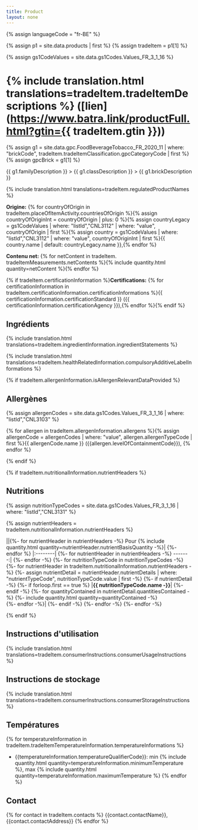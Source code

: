 ```yaml
---
title: Product
layout: none
---
```


{% assign languageCode = "fr-BE" %}

{% assign p1 = site.data.products | first %}
{% assign tradeItem =  p1[1] %}

{% assign gs1CodeValues = site.data.gs1Codes.Values_FR_3_1_16 %}

# {% include translation.html translations=tradeItem.tradeItemDescriptions %} ([lien](https://www.batra.link/productFull.html?gtin={{ tradeItem.gtin }}))

{% assign g1 = site.data.gpc.FoodBeverageTobacco_FR_2020_11 | where: "brickCode", tradeItem.tradeItemClassification.gpcCategoryCode | first %}
{% assign gpcBrick =  g1[1] %}

{{ g1.familyDescription }} > {{ g1.classDescription }} > {{ g1.brickDescription }}

<!-- TODO maybe don't show if same as tradeItemDescriptions -->
{% include translation.html translations=tradeItem.regulatedProductNames %}

<!-- ISSUE jekyll latest and on github pages to interpret csv string int the same way -->

**Origine:** {% for countryOfOrigin in tradeItem.placeOfItemActivity.countriesOfOrigin %}{% assign countryOfOriginInt = countryOfOrigin | plus: 0 %}{% assign countryLegacy = gs1CodeValues | where: "listId","CNL3112" | where: "value", countryOfOrigin | first %}{% assign country = gs1CodeValues | where: "listId","CNL3112" | where: "value", countryOfOriginInt | first %}{{ country.name | default: countryLegacy.name }},{% endfor %}

**Contenu net:** {% for netContent in tradeItem. tradeItemMeasurements.netContents %}{% include quantity.html quantity=netContent %}{% endfor %}

{% if tradeItem.certificationInformation %}**Certifications:** {% for certificationInformation in tradeItem.certificationInformation.certificationInformations %}{{ certificationInformation.certificationStandard }} ({{ certificationInformation.certificationAgency }}),{% endfor %}{% endif %}

## Ingrédients

<!-- TODO remove "Ingredients:" at the beginning-->
{% include translation.html translations=tradeItem.ingredientInformation.ingredientStatements %}

{% include translation.html translations=tradeItem.healthRelatedInformation.compulsoryAdditiveLabelInformations %}

{% if tradeItem.allergenInformation.isAllergenRelevantDataProvided %}

## Allergènes

{% assign allergenCodes = site.data.gs1Codes.Values_FR_3_1_16 | where: "listId","CNL3103" %}


{% for allergen in tradeItem.allergenInformation.allergens %}{% assign allergenCode = allergenCodes | where: "value", allergen.allergenTypeCode | first %}{{ allergenCode.name }} ({{allergen.levelOfContainmentCode}}), {% endfor %}

{% endif %}


{% if tradeItem.nutritionalInformation.nutrientHeaders %}

## Nutritions

{% assign nutritionTypeCodes = site.data.gs1Codes.Values_FR_3_1_16 | where: "listId","CNL3131" %}

{% assign nutrientHeaders = tradeItem.nutritionalInformation.nutrientHeaders %}

||{%- for nutrientHeader in nutrientHeaders -%}
Pour {% include quantity.html quantity=nutrientHeader.nutrientBasisQuantity -%}|
{%- endfor %}
|:--------|
{%- for nutrientHeader in nutrientHeaders -%}
-------:|
{%- endfor -%}
{%- for nutritionTypeCode in nutritionTypeCodes -%}
{%- for nutrientHeader in tradeItem.nutritionalInformation.nutrientHeaders -%}
{%- assign nutrientDetail = nutrientHeader.nutrientDetails | where: "nutrientTypeCode", nutritionTypeCode.value | first -%}
{%- if nutrientDetail -%}
{%- if forloop.first == true %}
|**{{ nutritionTypeCode.name -}}**|
{%- endif -%}
{%- for quantityContained in nutrientDetail.quantitiesContained -%}
{%- include quantity.html quantity=quantityContained -%}<br>
{%- endfor -%}|
{%- endif -%}
{%- endfor -%}
{%- endfor -%}

{% endif %}

<!--- drainedWeight -->
<!--- tradeItemSize.descriptiveSizes -->

## Instructions d'utilisation

{% include translation.html translations=tradeItem.consumerInstructions.consumerUsageInstructions %}

## Instructions de stockage

{% include translation.html translations=tradeItem.consumerInstructions.consumerStorageInstructions %}

## Températures

{% for temperatureInformation in tradeItem.tradeItemTemperatureInformation.temperatureInformations %}
* {{temperatureInformation.temperatureQualifierCode}}: min {% include quantity.html quantity=temperatureInformation.minimumTemperature %}, max {% include quantity.html quantity=temperatureInformation.maximumTemperature %}
{% endfor %}

## Contact

{% for contact in tradeItem.contacts %}
{{contact.contactName}}, {{contact.contactAddress}}
{% endfor %}

<!--- preparationServings.preparationInstructions -->
<!--- alcoholInformation.percentageOfAlcoholByVolume -->
<!--- servingQuantityInformation.numberOfServingsPerPackage -->
<!--- nutriscores -->
<!--- isPackagingMarkedReturnable -->

<!--
Durée de vie :

Durée de conservation sortie d'usine :
150 jour(s)
Durée minimum de conservation à l'arrivée :
100 jour(s)
Durée de conservation après ouverture :
5 jour(s)
-->
